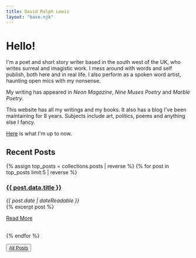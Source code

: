```yaml
---
title: David Ralph Lewis
layout: "base.njk"
---
```


# Hello!

I'm a poet and short story writer based in the south west of the UK, who writes surreal and imagistic work. I mess around with words and self publish, both here and in real life. I also perform as a spoken word artist, haunting open mics with my nonsense. 

My writing has appeared in <em>Neon Magazine</em>, <em>Nine Muses Poetry</em> and <em>Marble Poetry</em>.

This website has all my writings and my books. It also has a blog I've been maintaining for 8 years. Subjects include art, politics, poems and anything else I fancy.

[Here](https://notes.davidralphlewis.co.uk/now) is what I'm up to now.


## Recent Posts

{% assign top_posts = collections.posts | reverse %}
{% for post in top_posts limit:5 | reverse %}
### <a href="{{post.url}}">{{ post.data.title }}</a>
<i><time datetime="{{ post.date | dateIso }}">{{ post.date | dateReadable }}</time><br/></i>
{% excerpt post %}

<a href="{{post.url}}">Read More </a>

</br>
{% endfor %}


<button>[All Posts](/blog)</button>



 
